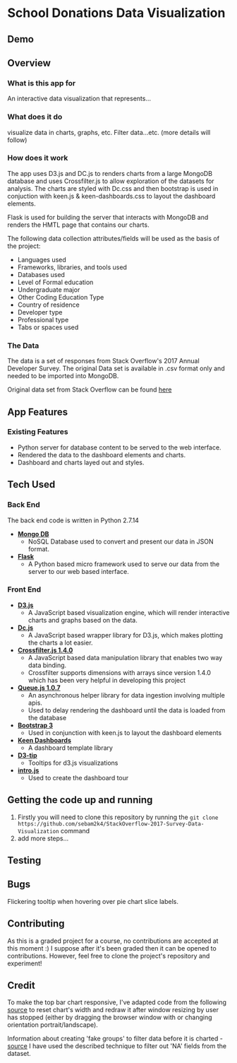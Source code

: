 # School Donations Data Visualization

## Demo

## Overview

### What is this app for

An interactive data visualization that represents...

### What does it do

visualize data in charts, graphs, etc. Filter data...etc. (more details will follow)

### How does it work

The app uses D3.js and DC.js to renders charts from a large MongoDB database and uses Crossfilter.js to allow exploration of the datasets for analysis. The charts are styled with Dc.css and then bootstrap is used in conjuction with keen.js & keen-dashboards.css to layout the dashboard elements.

Flask is used for building the server that interacts with MongoDB and renders the HMTL page that contains our charts.

The following data collection attributes/fields will be used as the basis of the project:

- Languages used
- Frameworks, libraries, and tools used
- Databases used
- Level of Formal education
- Undergraduate major
- Other Coding Education Type
- Country of residence
- Developer type
- Professional type
- Tabs or spaces used

### The Data

The data is a set of responses from Stack Overflow's 2017 Annual Developer Survey. The original Data set is available in .csv format only and needed to be imported into MongoDB.

Original data set from Stack Overflow can be found [here](https://insights.stackoverflow.com/survey/)

## App Features

### Existing Features

- Python server for database content to be served to the web interface.
- Rendered the data to the dashboard elements and charts.
- Dashboard and charts layed out and styles.

## Tech Used

### Back End

The back end code is written in Python 2.7.14

- **[Mongo DB](https://www.mongodb.com/)**
  - NoSQL Database used to convert and present our data in JSON format.
- **[Flask](http://flask.pocoo.org/)**
  - A Python based micro framework used to serve our data from the server to our web based interface.

### Front End

- **[D3.js](https://d3js.org/)**
  - A JavaScript based visualization engine, which will render interactive charts and graphs based on the data.
- **[Dc.js](https://dc-js.github.io/dc.js/)**
  - A JavaScript based wrapper library for D3.js, which makes plotting the charts a lot easier.
- **[Crossfilter.js 1.4.0](http://square.github.io/crossfilter/)**
  - A JavaScript based data manipulation library that enables two way data binding.
  - Crossfilter supports dimensions with arrays since version 1.4.0 which has been very helpful in developing this project
- **[Queue.js 1.0.7](https://github.com/d3/d3-queue)**
  - An asynchronous helper library for data ingestion involving multiple apis.
  - Used to delay rendering the dashboard until the data is loaded from the database
- **[Bootstrap 3](http://getbootstrap.com/docs/3.3/getting-started/)**
  - Used in conjunction with keen.js to layout the dashboard elements
- **[Keen Dashboards](https://github.com/keen/dashboards)**
  - A dashboard template library
- **[D3-tip](https://github.com/Caged/d3-tip)**
  - Tooltips for d3.js visualizations
- **[intro.js](https://introjs.com/)**
  - Used to create the dashboard tour

## Getting the code up and running

1. Firstly you will need to clone this repository by running the `git clone https://github.com/sebam2k4/StackOverflow-2017-Survey-Data-Visualization` command
2. add more steps...

## Testing



## Bugs

Flickering tooltip when hovering over pie chart slice labels.

## Contributing

As this is a graded project for a course, no contributions are accepted at this moment :) I suppose after it's been graded then it can be opened to contributions. However, feel free to clone the project's repository and experiment!

## Credit

To make the top bar chart responsive, I've adapted code from the following [source](https://css-tricks.com/snippets/jquery/done-resizing-event/) to reset chart's width and redraw it after window resizing by user has stopped (either by dragging the browser window with or changing orientation portrait/landscape).

Information about creating 'fake groups' to filter data before it is charted - [source](https://github.com/dc-js/dc.js/wiki/FAQ#how-do-i-filter-the-data-before-its-charted) I have used the described technique to filter out 'NA' fields from the dataset.
